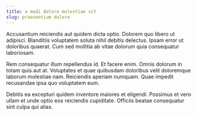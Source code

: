 ```yaml
---
title: a modi dolore molestiae sit
slug: praesentium dolore
---
```


Accusantium reiciendis aut quidem dicta optio. Dolorem quo libero ut adipisci. Blanditiis voluptatem soluta nihil debitis delectus. Ipsam error ut doloribus quaerat. Cum sed mollitia ab vitae dolorum quia consequatur laboriosam.

Rem consequatur illum repellendus id. Et facere enim. Omnis dolorum in totam quis aut at. Voluptates et quae quibusdam doloribus velit doloremque laborum molestiae nam. Reiciendis aperiam numquam. Quae impedit recusandae ipsa quo voluptatem eum.

Debitis ea excepturi quidem inventore maiores et eligendi. Possimus et vero ullam et unde optio eos reiciendis cupiditate. Officiis beatae consequatur sint culpa qui alias.
